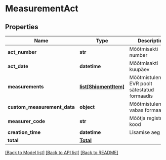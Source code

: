 # MeasurementAct

## Properties
Name | Type | Description | Notes
------------ | ------------- | ------------- | -------------
**act_number** | **str** | Mõõtmisakti number | [optional] 
**act_date** | **datetime** | Mõõtmisakti kuupäev | [optional] 
**measurements** | [**list[ShipmentItem]**](ShipmentItem.md) | Mõõtmistulemused EVR poolt sätestatud formaadis  | [optional] 
**custom_measurement_data** | **object** | Mõõtmistulemused vabas formaadis | [optional] 
**measurer_code** | **str** | Mõõtja registri kood | [optional] 
**creation_time** | **datetime** | Lisamise aeg | [optional] 
**total** | [**Total**](Total.md) |  | [optional] 

[[Back to Model list]](../README.md#documentation-for-models) [[Back to API list]](../README.md#documentation-for-api-endpoints) [[Back to README]](../README.md)


